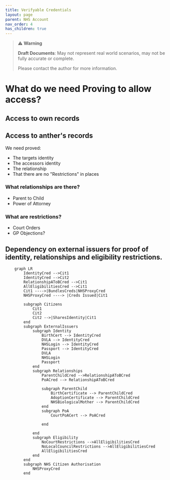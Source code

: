 ```yaml
---
title: Verifyable Credentials
layout: page
parent: NHS Account
nav_order: 4
has_children: true
---
```

> ⚠️ **Warning**
>  
> **Draft Documents**: May not represent real world scenarios, may not be fully accurate or complete.
>
> Please contact the author for more information.

# What do we need Proving to allow access?

## Access to own records

## Access to anther's records

We need proved:
- The targets identity
- The accessors identity
- The relationship
- That there are no "Restrictions" in places

### What relationships are there?
- Parent to Child
- Power of Attorney
  
### What are restrictions?
- Court Orders
- GP Objections?



## Dependency on external issuers for proof of identity, relationships and eligibility restrictions.
```mermaid!
    graph LR
        IdentityCred -->Cit1
        IdentityCred -->Cit2
        RelationshipAToBCred -->Cit1
        AllEligibilitiesCred -->Cit1
        Cit1 ---->|BundlesCreds|NHSProxyCred
        NHSProxyCred ----> |Creds Issued|Cit1

        subgraph Citizens    
            Cit1
            Cit2
            Cit2 -->|SharesIdentity|Cit1
        end
        subgraph ExternalIssuers  
            subgraph Identity
                BirthCert --> IdentityCred
                DVLA --> IdentityCred
                NHSLogin --> IdentityCred
                Passport --> IdentityCred
                DVLA
                NHSLogin
                Passport
            end
            subgraph Relationships
                ParentChildCred -->RelationshipAToBCred
                PoACred --> RelationshipAToBCred

                subgraph ParentChild
                    BirthCertificate --> ParentChildCred
                    AdoptionCertificate --> ParentChildCred
                    NHSBiologicalMother --> ParentChildCred
                end
                subgraph PoA
                    CourtPoACert --> PoACred
                    
                end
                
            end
            subgraph Eligibility
                NoCourtRestrictions -->AllEligibilitiesCred
                NoLocalCouncilRestrictions -->AllEligibilitiesCred
                AllEligibilitiesCred
            end
        end
        subgraph NHS Citizen Authorisation
            NHSProxyCred
        end
```